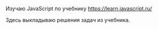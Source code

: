 ﻿Изучаю JavaScript по учебнику https://learn.javascript.ru/

Здесь выкладываю решения задач из учебника.